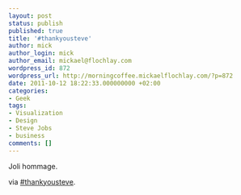 ```yaml
---
layout: post
status: publish
published: true
title: '#thankyousteve'
author: mick
author_login: mick
author_email: mickael@flochlay.com
wordpress_id: 872
wordpress_url: http://morningcoffee.mickaelflochlay.com/?p=872
date: 2011-10-12 18:22:33.000000000 +02:00
categories:
- Geek
tags:
- Visualization
- Design
- Steve Jobs
- business
comments: []
---
```

Joli hommage.

via <a href="http://flowingdata.com/2011/10/07/thankyousteve/">#thankyousteve</a>.
